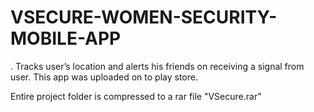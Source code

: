 # VSECURE-WOMEN-SECURITY-MOBILE-APP
. Tracks user’s location and alerts his friends on receiving a signal from user. This app was uploaded on to play store.       

Entire project folder is compressed to a rar file "VSecure.rar"
